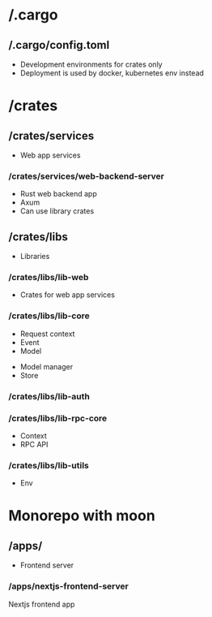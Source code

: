# /.cargo

## /.cargo/config.toml
- Development environments for crates only
- Deployment is used by docker, kubernetes env instead


# /crates

## /crates/services
- Web app services

### /crates/services/web-backend-server
- Rust web backend app
- Axum
- Can use library crates

## /crates/libs
- Libraries

### /crates/libs/lib-web
- Crates for web app services

### /crates/libs/lib-core
- Request context
- Event
- Model
+ Model manager
+ Store

### /crates/libs/lib-auth

### /crates/libs/lib-rpc-core
- Context
- RPC API

### /crates/libs/lib-utils
- Env

# Monorepo with moon

## /apps/
- Frontend server

### /apps/nextjs-frontend-server
Nextjs frontend app
